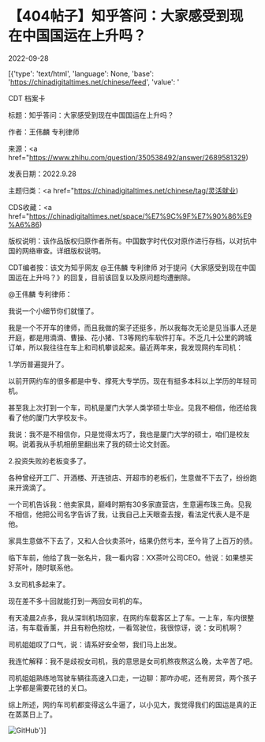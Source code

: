 # 【404帖子】知乎答问：大家感受到现在中国国运在上升吗？

2022-09-28

[{'type': 'text/html', 'language': None, 'base': 'https://chinadigitaltimes.net/chinese/feed', 'value': '

CDT 档案卡

标题：知乎答问：大家感受到现在中国国运在上升吗？

作者：王伟麟 专利律师

来源：<a href="https://www.zhihu.com/question/350538492/answer/2689581329)

发表日期：2022.9.28

主题归类：<a href="https://chinadigitaltimes.net/chinese/tag/灵活就业)

CDS收藏：<a href="https://chinadigitaltimes.net/space/%E7%9C%9F%E7%90%86%E9%A6%86)

版权说明：该作品版权归原作者所有。中国数字时代仅对原作进行存档，以对抗中国的网络审查。详细版权说明。





CDT编者按：该文为知乎网友 @王伟麟 专利律师  对于提问《大家感受到现在中国国运在上升吗？》的回复，目前该回复以及原问题均遭删除。



@王伟麟 专利律师：

我说一个小细节你们就懂了。

我是一个不开车的律师，而且我做的案子还挺多，所以我每次无论是见当事人还是开庭，都是用滴滴、曹操、花小猪、T3等网约车软件打车。不乏几十公里的跨城订单，所以我往往在车上和司机攀谈起来。最近两年来，我发现网约车司机：

1.学历普遍提升了。

以前开网约车的很多都是中专、撑死大专学历。现在有挺多本科以上学历的年轻司机。

甚至我上次打到一个车，司机是厦门大学人类学硕士毕业。见我不相信，他还给我看了他的厦门大学校友卡。

我说：我不是不相信你，只是觉得太巧了，我也是厦门大学的硕士，咱们是校友啊。说着我从手机相册里翻出来了我的硕士论文封面。

2.投资失败的老板变多了。

各种曾经开工厂、开酒楼、开连锁店、开超市的老板们，生意做不下去了，纷纷跑来开滴滴了。

一个司机告诉我：他卖家具，巅峰时期有30多家直营店，生意遍布珠三角。见我不相信，他把公司名字告诉了我，让我自己上天眼查去搜，看法定代表人是不是他。

家具生意做不下去了，又和人合伙卖茶叶，结果仍然亏本，至今背了上百万的债。

临下车前，他给了我一张名片，我一看内容：XX茶叶公司CEO。他说：如果想买好茶叶，随时联系他。

3.女司机多起来了。

现在差不多十回就能打到一两回女司机的车。

有天凌晨2点多，我从深圳机场回家，在网约车载客区上了车。一上车，车内很整洁，有车载香薰，并且有粉色抱枕，一看驾驶位，我很惊讶，说：女司机啊？

司机姐姐叹了口气，说：请系好安全带，我们马上出发。

我连忙解释：我不是歧视女司机，我的意思是女司机熬夜熬这么晚，太辛苦了吧。

司机姐姐熟练地驾驶车辆往高速入口走，一边聊：那咋办呢，还有房贷，两个孩子上学都是需要花钱的关口。

综上所述，网约车司机都变得这么牛逼了，以小见大，我觉得我们的国运是真的正在蒸蒸日上了。

![GitHub](https://chinadigitaltimes.net/chinese/files/2022/09/image-1664349013261.png)'}]